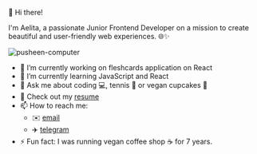 👋 Hi there! 

I'm Aelita, a passionate Junior Frontend Developer on a mission to create beautiful and user-friendly web experiences. 🌐✨

![pusheen-computer](https://github.com/aelita-dzhafarova/aelita-dzhafarova/assets/119422803/8ba5c90e-2e03-4ca4-b618-c8f150d5c600)

- 🔭 I’m currently working on fleshcards application on React
- 🌱 I’m currently learning JavaScript and React
- 💬 Ask me about coding 💻, tennis 🎾 or vegan cupcakes 🧁
- 📙 Check out my [resume](https://www.linkedin.com/in/aelita-dzhafarova/)
- 📫 How to reach me:
  - ✉️ [email](aelita.dzhafarova@gmail.com)
  - ✈️ [telegram](https://t.me/aelita_dzhafarova)
- ⚡ Fun fact: I was running vegan coffee shop ☕️ for 7 years.

  







